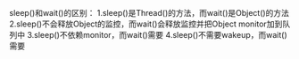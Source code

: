 sleep()和wait()的区别：
1.sleep()是Thread()的方法，而wait()是Object()的方法
2.sleep()不会释放Object的监控，而wait()会释放监控并把Object monitor加到队列中
3.sleep()不依赖monitor，而wait()需要
4.sleep()不需要wakeup，而wait()需要